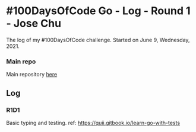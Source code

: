 # #100DaysOfCode Go - Log - Round 1 - Jose Chu

The log of my #100DaysOfCode challenge. Started on June 9, Wednesday, 2021.

### Main repo
Main repository [here](https://github.com/jchudb93/100-days-of-code-go)

## Log

### R1D1

Basic typing and testing. ref: https://quii.gitbook.io/learn-go-with-tests

